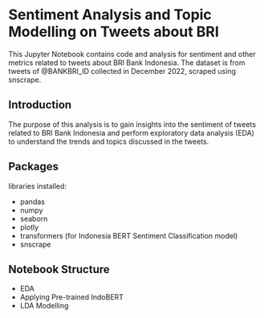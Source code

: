 # Sentiment Analysis and Topic Modelling on Tweets about BRI

This Jupyter Notebook contains code and analysis for sentiment and other metrics related to tweets about BRI Bank Indonesia. The dataset is from tweets of @BANKBRI_ID collected in December 2022, scraped using snscrape.

## Introduction

The purpose of this analysis is to gain insights into the sentiment of tweets related to BRI Bank Indonesia and perform exploratory data analysis (EDA) to understand the trends and topics discussed in the tweets.

## Packages
libraries installed:

- pandas
- numpy
- seaborn
- plotly
- transformers (for Indonesia BERT Sentiment Classification model)
- snscrape

## Notebook Structure
- EDA
- Applying Pre-trained IndoBERT
- LDA Modelling


